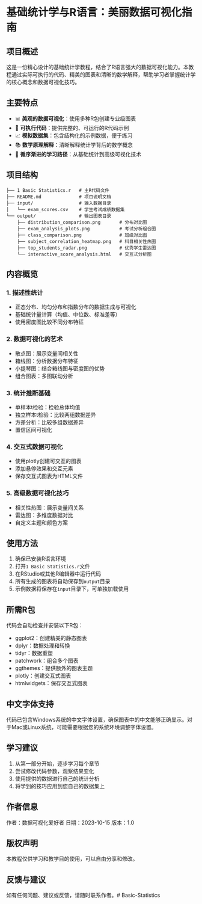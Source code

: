 # 基础统计学与R语言：美丽数据可视化指南

## 项目概述

这是一份精心设计的基础统计学教程，结合了R语言强大的数据可视化能力。本教程通过实际可执行的代码、精美的图表和清晰的数学解释，帮助学习者掌握统计学的核心概念和数据可视化技巧。

## 主要特点

- 📊 **美观的数据可视化**：使用多种R包创建专业级图表
- 📝 **可执行代码**：提供完整的、可运行的R代码示例
- 📈 **模拟数据集**：包含结构化的示例数据，便于练习
- 📚 **数学原理解释**：清晰解释统计学背后的数学概念
- 🎯 **循序渐进的学习路径**：从基础统计到高级可视化技术

## 项目结构

```
├── 1 Basic Statistics.r   # 主R代码文件
├── README.md              # 项目说明文档
├── input/                 # 输入数据目录
│   └── exam_scores.csv    # 学生考试成绩数据集
└── output/                # 输出图表目录
    ├── distribution_comparison.png       # 分布对比图
    ├── exam_analysis_plots.png           # 考试分析组合图
    ├── class_comparison.png              # 班级对比图
    ├── subject_correlation_heatmap.png   # 科目相关性热图
    ├── top_students_radar.png            # 优秀学生雷达图
    └── interactive_score_analysis.html   # 交互式分析图
```

## 内容概览

### 1. 描述性统计
- 正态分布、均匀分布和指数分布的数据生成与可视化
- 基础统计量计算（均值、中位数、标准差等）
- 使用密度图比较不同分布特征

### 2. 数据可视化的艺术
- 散点图：展示变量间相关性
- 箱线图：分析数据分布特征
- 小提琴图：结合箱线图与密度图的优势
- 组合图表：多图联动分析

### 3. 统计推断基础
- 单样本t检验：检验总体均值
- 独立样本t检验：比较两组数据差异
- 方差分析：比较多组数据差异
- 置信区间可视化

### 4. 交互式数据可视化
- 使用plotly创建可交互的图表
- 添加悬停效果和交互元素
- 保存交互式图表为HTML文件

### 5. 高级数据可视化技巧
- 相关性热图：展示变量间关系
- 雷达图：多维度数据对比
- 自定义主题和颜色方案

## 使用方法

1. 确保已安装R语言环境
2. 打开`1 Basic Statistics.r`文件
3. 在RStudio或其他R编辑器中运行代码
4. 所有生成的图表将自动保存到`output`目录
5. 示例数据将保存在`input`目录下，可单独加载使用

## 所需R包

代码会自动检查并安装以下R包：
- ggplot2：创建精美的静态图表
- dplyr：数据处理和转换
- tidyr：数据重塑
- patchwork：组合多个图表
- ggthemes：提供额外的图表主题
- plotly：创建交互式图表
- htmlwidgets：保存交互式图表

## 中文字体支持

代码已包含Windows系统的中文字体设置，确保图表中的中文能够正确显示。对于Mac或Linux系统，可能需要根据您的系统环境调整字体设置。

## 学习建议

1. 从第一部分开始，逐步学习每个章节
2. 尝试修改代码参数，观察结果变化
3. 使用提供的数据进行自己的统计分析
4. 将学到的技巧应用到您自己的数据集上

## 作者信息

作者：数据可视化爱好者
日期：2023-10-15
版本：1.0

## 版权声明

本教程仅供学习和教学目的使用，可以自由分享和修改。

## 反馈与建议

如有任何问题、建议或反馈，请随时联系作者。# Basic-Statistics
